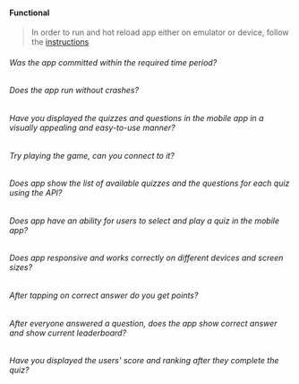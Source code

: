 #### Functional

> In order to run and hot reload app either on emulator or device, follow the [instructions](https://docs.flutter.dev/get-started/test-drive?tab=androidstudio#run-the-app)

###### Was the app committed within the required time period?

###### Does the app run without crashes?

###### Have you displayed the quizzes and questions in the mobile app in a visually appealing and easy-to-use manner?

###### Try playing the game, can you connect to it?

###### Does app show the list of available quizzes and the questions for each quiz using the API?

###### Does app have an ability for users to select and play a quiz in the mobile app?

###### Does app responsive and works correctly on different devices and screen sizes?

###### After tapping on correct answer do you get points?

###### After everyone answered a question, does the app show correct answer and show current leaderboard?

###### Have you displayed the users' score and ranking after they complete the quiz?
